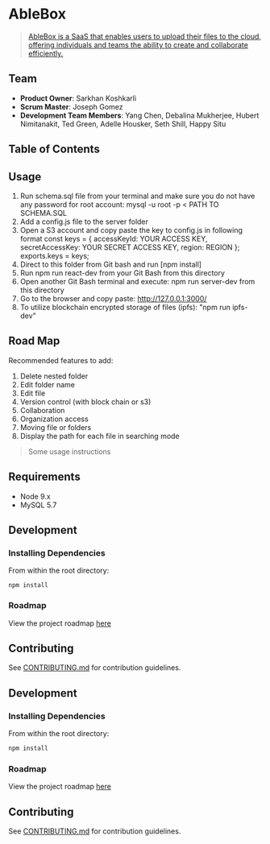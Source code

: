 # AbleBox

> [AbleBox is a SaaS that enables users to upload their files to the cloud, offering individuals and teams the ability to create and collaborate efficiently.](https://glacial-island-66806.herokuapp.com/)

## Team

  - __Product Owner__: Sarkhan Koshkarli
  - __Scrum Master__: Joseph Gomez
  - __Development Team Members__: Yang Chen, Debalina Mukherjee, Hubert Nimitanakit, Ted Green, Adelle Housker, Seth Shill, Happy Situ

## Table of Contents

## Usage
1. Run schema.sql file from your terminal and make sure you do not have any password for root account:
    mysql -u root -p < PATH TO SCHEMA.SQL
2. Add a config.js file to the server folder
3. Open a S3 account and copy paste the key to config.js in following format
    const keys = {
      accessKeyId: YOUR ACCESS KEY,
      secretAccessKey: YOUR SECRET ACCESS KEY,
      region: REGION
    };
    exports.keys = keys;
4. Direct to this folder from Git bash and run [npm install]
5. Run npm run react-dev from your Git Bash from this directory
6. Open another Git Bash terminal and execute: npm run server-dev from this directory
7. Go to the browser and copy paste: http://127.0.0.1:3000/
8. To utilize blockchain encrypted storage of files (ipfs): "npm run ipfs-dev"

## Road Map

Recommended features to add:
1. Delete nested folder
2. Edit folder name
3. Edit file
4. Version control (with block chain or s3)
5. Collaboration
6. Organization access
7. Moving file or folders
8. Display the path for each file in searching mode


> Some usage instructions

## Requirements

- Node 9.x
- MySQL 5.7

## Development

### Installing Dependencies

From within the root directory:

```
npm install
```

### Roadmap

View the project roadmap [here](https://trello.com/b/LqvHxc9R/able-buffalos)


## Contributing

See [CONTRIBUTING.md](CONTRIBUTING.md) for contribution guidelines.

## Development

### Installing Dependencies

From within the root directory:

```sh
npm install
```

### Roadmap

View the project roadmap [here](https://trello.com/b/LqvHxc9R/able-buffalos)


## Contributing

See [CONTRIBUTING.md](CONTRIBUTING.md) for contribution guidelines.
